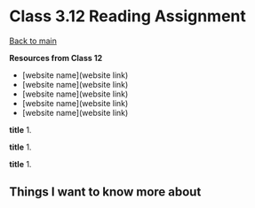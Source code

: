 # Class 3.12 Reading Assignment

[Back to main](https://michaeldulin.github.io/reading-notes)

**Resources from Class 12**
- [website name](website link)
- [website name](website link)
- [website name](website link)
- [website name](website link)
- [website name](website link)

**title**
1. 
  
**title**
1. 
  
**title**
1.

## Things I want to know more about